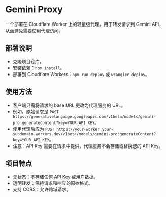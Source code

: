 # Gemini Proxy

一个部署在 Cloudflare Worker 上的轻量级代理，用于转发请求到 Gemini API，从而避免需要使用代理访问。

## 部署说明

* 克隆项目仓库。
* 安装依赖：`npm install`。
* 部署到 Cloudflare Workers：`npm run deploy` 或 `wrangler deploy`。

## 使用方法

* 客户端只需将请求的 base URL 更改为代理服务的 URL。
* 例如，原始请求是 `POST https://generativelanguage.googleapis.com/v1beta/models/gemini-pro:generateContent?key=YOUR_API_KEY`。
* 使用代理后应为 `POST https://your-worker.your-subdomain.workers.dev/v1beta/models/gemini-pro:generateContent?key=YOUR_API_KEY`。
* 注意：API Key 需要在请求中提供，代理服务不会存储或替换您的 API Key。

## 项目特点

* 无状态：不存储任何 API Key 或用户数据。
* 透明转发：保持请求和响应的原始格式。
* 支持 CORS：允许跨域请求。